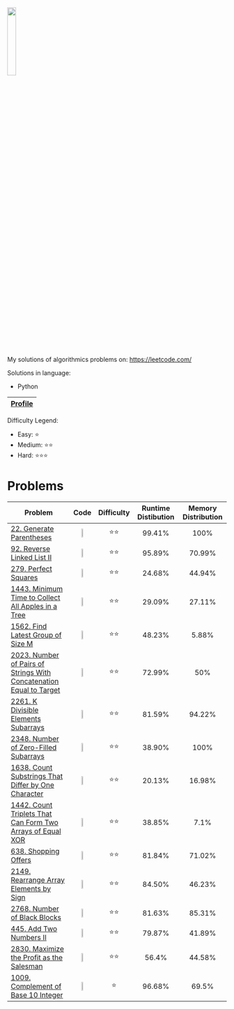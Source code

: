 # <img src="https://leetcode.com/static/webpack_bundles/images/logo-dark.e99485d9b.svg"  width="20%" height="20%"></img>
My solutions of algorithmics problems on: https://leetcode.com/

Solutions in language:
* Python

[Leetcode Profile]:https://leetcode.com/user2261gr/

| [Profile][Leetcode Profile]   |
|-------------------------------|

Difficulty Legend:
* Easy: ⭐
* Medium: ⭐⭐
* Hard: ⭐⭐⭐


# Problems

[22. Generate Parentheses]: https://leetcode.com/problems/generate-parentheses/
[92. Reverse Linked List II]: https://leetcode.com/problems/reverse-linked-list-ii/
[279. Perfect Squares]: https://leetcode.com/problems/perfect-squares/
[1443. Minimum Time to Collect All Apples in a Tree]: https://leetcode.com/problems/minimum-time-to-collect-all-apples-in-a-tree/
[1562. Find Latest Group of Size M]: https://leetcode.com/problems/find-latest-group-of-size-m/
[2023. Number of Pairs of Strings With Concatenation Equal to Target]: https://leetcode.com/problems/number-of-pairs-of-strings-with-concatenation-equal-to-target/
[2261. K Divisible Elements Subarrays]: https://leetcode.com/problems/k-divisible-elements-subarrays/
[2348. Number of Zero-Filled Subarrays]: https://leetcode.com/problems/number-of-zero-filled-subarrays/
[1638. Count Substrings That Differ by One Character]: https://leetcode.com/problems/count-substrings-that-differ-by-one-character/
[1442. Count Triplets That Can Form Two Arrays of Equal XOR]: https://leetcode.com/problems/count-triplets-that-can-form-two-arrays-of-equal-xor/
[638. Shopping Offers]: https://leetcode.com/problems/shopping-offers/
[2149. Rearrange Array Elements by Sign]: https://leetcode.com/problems/rearrange-array-elements-by-sign/
[2768. Number of Black Blocks]: https://leetcode.com/problems/number-of-black-blocks/
[445. Add Two Numbers II]: https://leetcode.com/problems/add-two-numbers-ii/
[2830. Maximize the Profit as the Salesman]: https://leetcode.com/problems/maximize-the-profit-as-the-salesman/
[1009. Complement of Base 10 Integer]: https://leetcode.com/problems/complement-of-base-10-integer/

| Problem |                                                                                                                                                         Code                                                                                                                                                         |     Difficulty     | Runtime Distibution | Memory Distribution |
|---------|:--------------------------------------------------------------------------------------------------------------------------------------------------------------------------------------------------------------------------------------------------------------------------------------------------------------------:|:------------------:|:-------------------:|:------------------:|
|[22. Generate Parentheses]|                         <a href="https://github.com/bartlomiej-niemiec/leetcode-solutions/blob/main/Python/22.%20Generate%20Parentheses/generate_parentheses.py"><img src="https://upload.wikimedia.org/wikipedia/commons/c/c3/Python-logo-notext.svg"  width="30%" height="30%"></img></a>                          |         ⭐⭐         |       99.41%        |        100%        |
|[92. Reverse Linked List II]|                      <a href="https://github.com/bartlomiej-niemiec/leetcode-solutions/blob/main/Python/92.%20Reverse%20Linked%20List%20II/reverse_linkedlist_ii.py"><img src="https://upload.wikimedia.org/wikipedia/commons/c/c3/Python-logo-notext.svg"  width="30%" height="30%"></img></a>                      |         ⭐⭐         |       95.89%        |       70.99%       |
|[279. Perfect Squares]|                                <a href="https://github.com/bartlomiej-niemiec/leetcode-solutions/blob/main/Python/279.%20Perfect%20Squares/numSquares.py"><img src="https://upload.wikimedia.org/wikipedia/commons/c/c3/Python-logo-notext.svg"  width="30%" height="30%"></img></a>                                 |         ⭐⭐         |       24.68%        |       44.94%       |
|[1443. Minimum Time to Collect All Apples in a Tree]|           <a href="https://github.com/bartlomiej-niemiec/leetcode-solutions/blob/main/Python/1443.%20Minimum%20Time%20to%20Collect%20All%20Apples%20in%20a%20Tree/min_time.py"><img src="https://upload.wikimedia.org/wikipedia/commons/c/c3/Python-logo-notext.svg"  width="30%" height="30%"></img></a>            |         ⭐⭐         |       29.09%        |       27.11%       |
|[1562. Find Latest Group of Size M]|                   <a href="https://github.com/bartlomiej-niemiec/leetcode-solutions/blob/main/Python/1562.%20Find%20Latest%20Group%20of%20Size%20M/find_latest_step.py"><img src="https://upload.wikimedia.org/wikipedia/commons/c/c3/Python-logo-notext.svg"  width="30%" height="30%"></img></a>                   |         ⭐⭐         |       48.23%        |        5.88%       |
|[2023. Number of Pairs of Strings With Concatenation Equal to Target]| <a href="https://github.com/bartlomiej-niemiec/leetcode-solutions/blob/main/Python/2023.%20Number%20of%20Pairs%20of%20Strings%20With%20Concatenation%20Equal%20to%20Target/numOfPairs.py"><img src="https://upload.wikimedia.org/wikipedia/commons/c/c3/Python-logo-notext.svg"  width="30%" height="30%"></img></a> |         ⭐⭐         |       72.99%        |         50%        |
|[2261. K Divisible Elements Subarrays]|            <a href="https://github.com/bartlomiej-niemiec/leetcode-solutions/blob/main/Python/2261.%20K%20Divisible%20Elements%20Subarrays/k_divisible_elements_subarrays.py"><img src="https://upload.wikimedia.org/wikipedia/commons/c/c3/Python-logo-notext.svg"  width="30%" height="30%"></img></a>             |         ⭐⭐         |       81.59%        |       94.22%       |
|[2348. Number of Zero-Filled Subarrays]|                 <a href="https://github.com/bartlomiej-niemiec/leetcode-solutions/blob/main/Python/2348.%20Number%20of%20Zero-Filled%20Subarrays/zero_filled_subarays.py"><img src="https://upload.wikimedia.org/wikipedia/commons/c/c3/Python-logo-notext.svg"  width="30%" height="30%"></img></a>                 |         ⭐⭐         |       38.90%        |        100%        |
|[1638. Count Substrings That Differ by One Character]|         <a href="https://github.com/bartlomiej-niemiec/leetcode-solutions/blob/main/Python/1638.%20Count%20Substrings%20That%20Differ%20by%20One%20Character/countSubstrings.py"><img src="https://upload.wikimedia.org/wikipedia/commons/c/c3/Python-logo-notext.svg"  width="30%" height="30%"></img></a>          |         ⭐⭐         |       20.13%        |       16.98%       |
|[1442. Count Triplets That Can Form Two Arrays of Equal XOR]|         <a href="https://github.com/bartlomiej-niemiec/leetcode-solutions/blob/1442_python/Python/1442.%20Count%20Triplets%20That%20Can%20Form%20Two%20Arrays%20of%20Equal%20XOR/countTriplets.py"><img src="https://upload.wikimedia.org/wikipedia/commons/c/c3/Python-logo-notext.svg"  width="30%" height="30%"></img></a>          |         ⭐⭐         |       38.85%        |        7.1%        |
|[638. Shopping Offers]|         <a href="https://github.com/bartlomiej-niemiec/leetcode-solutions/blob/638_python/Python/638.%20Shopping%20Offers/shoppingOffers.py"><img src="https://upload.wikimedia.org/wikipedia/commons/c/c3/Python-logo-notext.svg"  width="30%" height="30%"></img></a>          |         ⭐⭐         |       81.84%        |       71.02%       |
|[2149. Rearrange Array Elements by Sign]|         <a href="https://github.com/bartlomiej-niemiec/leetcode-solutions/blob/2149_python/Python/2149.%20Rearrange%20Array%20Elements%20by%20Sign/rearrangeArray.py"><img src="https://upload.wikimedia.org/wikipedia/commons/c/c3/Python-logo-notext.svg"  width="30%" height="30%"></img></a>          |         ⭐⭐         |       84.50%        |       46.23%       |
|[2768. Number of Black Blocks]|         <a href="https://github.com/bartlomiej-niemiec/leetcode-solutions/blob/2768_python/Python/2768.%20Number%20of%20Black%20Blocks/countBlackBlocks.py"><img src="https://upload.wikimedia.org/wikipedia/commons/c/c3/Python-logo-notext.svg"  width="30%" height="30%"></img></a>          |         ⭐⭐         |       81.63%        |       85.31%       |
|[445. Add Two Numbers II]|         <a href="https://github.com/bartlomiej-niemiec/leetcode-solutions/blob/445_python/Python/445.%20Add%20Two%20Numbers%20II/addTwoNumbersII.py"><img src="https://upload.wikimedia.org/wikipedia/commons/c/c3/Python-logo-notext.svg"  width="30%" height="30%"></img></a>          |         ⭐⭐         |       79.87%        |       41.89%       |
|[2830. Maximize the Profit as the Salesman]|         <a href="https://github.com/bartlomiej-niemiec/leetcode-solutions/blob/2830_python/Python/2830.%20Maximize%20the%20Profit%20as%20the%20Salesman/maximizetheprofit.py"><img src="https://upload.wikimedia.org/wikipedia/commons/c/c3/Python-logo-notext.svg"  width="30%" height="30%"></img></a>          |         ⭐⭐         |        56.4%        |       44.58%       |
|[1009. Complement of Base 10 Integer]|         <a href="https://github.com/bartlomiej-niemiec/leetcode-solutions/blob/main/Python/1009.%20Complement%20of%20Base%2010%20Integer/bitwiseComplement.py"><img src="https://upload.wikimedia.org/wikipedia/commons/c/c3/Python-logo-notext.svg"  width="30%" height="30%"></img></a>          |         ⭐          |       96.68%        |       69.5%        |
